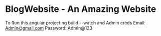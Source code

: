 # BlogWebsite - An Amazing Website
To Run this angular project ng build --watch and Admin creds Email: Admin@gmail.com Password: Admin@123
